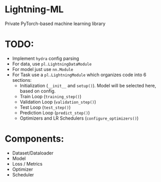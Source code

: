 # Lightning-ML
Private PyTorch-based machine learning library

# TODO:
* Implement `hydra` config parsing
* For data, use `pl.LightningDataModule`
* For model just use `nn.Module`
* For Task use a `pl.LightningModule` which organizes code into 6 sections:
    * Initialization (`__init__` and `setup()`). Model will be selected here, based on config.
    * Train Loop (`training_step()`)
    * Validation Loop (`validation_step()`)
    * Test Loop (`test_step()`)
    * Prediction Loop (`predict_step()`)
    * Optimizers and LR Schedulers (`configure_optimizers()`)

# Components:
* Dataset/Dataloader
* Model
* Loss / Metrics
* Optimizer
* Scheduler
